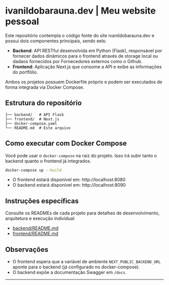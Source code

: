 # ivanildobarauna.dev | Meu website pessoal


Este repositório contempla o código fonte do site ivanildobarauna.dev e possui dois componentes principais, sendo eels: 

- **Backend**: API RESTful desenvolvida em Python (Flask), responsável por fornecer dados dinâmicos para o frontend através de storage local ou dadaos fornecidos por Fornecedores externos como o Github.
- **Frontend**: Aplicação Next.js que consome a API e exibe as informações do portfólio.

Ambos os projetos possuem Dockerfile próprio e podem ser executados de forma integrada via Docker Compose.

## Estrutura do repositório

```
├── backend/   # API Flask
├── frontend/  # Next.js
├── docker-compose.yaml
└── README.md  # Este arquivo
```

## Como executar com Docker Compose

Você pode usar o `docker-compose` na raiz do projeto. Isso irá subir tanto o backend quanto o frontend já integrados.

```bash
docker-compose up --build
```

- O frontend estará disponível em: http://localhost:8080
- O backend estará disponível em: http://localhost:8090

## Instruções específicas

Consulte os READMEs de cada projeto para detalhes de desenvolvimento, arquitetura e execução individual:

- [backend/README.md](./backend/README.md)
- [frontend/README.md](./frontend/README.md)

## Observações

- O frontend espera que a variável de ambiente `NEXT_PUBLIC_BACKEND_URL` aponte para o backend (já configurado no docker-compose).
- O backend expõe a documentação Swagger em `/docs`.

---
